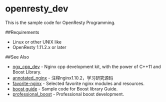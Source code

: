 # openresty_dev
This is the sample code for OpenResty Programming.

##Requirements
* Linux or other UNIX like
* OpenResty 1.11.2.x or later

##See Also
* [ngx_cpp_dev](https://github.com/chronolaw/ngx_cpp_dev) - Nginx cpp development kit, with the power of C++11 and Boost Library.
* [annotated_nginx](https://github.com/chronolaw/annotated_nginx) - 注释nginx1.10.2，学习研究源码
* [favorite-nginx](https://github.com/chronolaw/favorite-nginx) - Selected favorite nginx modules and resources.
* [boost guide](https://github.com/chronolaw/boost_guide.git) - Sample code for Boost library Guide.
* [professional_boost](https://github.com/chronolaw/professional_boost.git) - Professional boost development.
